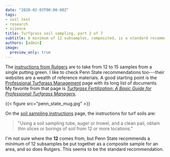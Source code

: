 ```yaml
---
date: "2020-02-03T00:00:00Z"
tags:
- soil test
- research
- science
title: Turfgrass soil sampling, part 2 of 7
subtitle: A minimum of 12 subsamples, composited, is a standard recommendation
authors: [admin]
image:
  preview_only: true
---
```


The [instructions from Rutgers](https://www.asianturfgrass.com/2020-02-02-composite-samples-1/) are to take from 12 to 15 samples from a single putting green. I like to check Penn State recommendations too---their websites are a wealth of reference materials. A good starting point is the [Professional Turfgrass Management](https://plantscience.psu.edu/research/centers/turf/extension/professional-turf) page with its long list of documents. My favorite from that page is [*Turfgrass Fertilization: A Basic Guide for Professional Turfgrass Managers*](https://extension.psu.edu/turfgrass-fertilization-a-basic-guide-for-professional-turfgrass-managers).

{{< figure src="penn_state_mug.jpg" >}}

On the [soil sampling instructions](https://agsci.psu.edu/aasl/soil-testing/fertility/soil-sampling-instructions) page, the instructions for turf soils are:

> "Using a soil sampling tube, auger or trowel, and a clean pail, obtain thin slices or borings of soil from 12 or more locations."

I'm not sure where the **12** comes from, but Penn State recommends a minimum of 12 subsamples be put together as a composite sample for an area, and so does Rutgers. This seems to be the standard recommendation.





